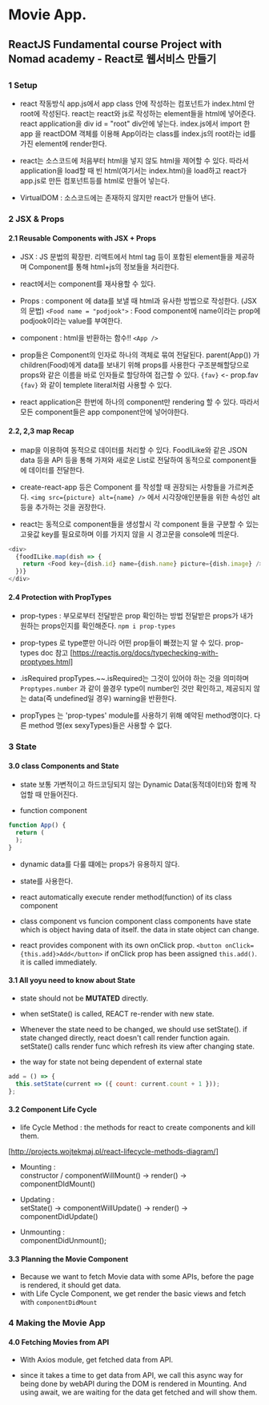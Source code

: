 # Movie App.

<h2> ReactJS Fundamental course Project with Nomad academy - React로 웹서비스 만들기<h2>

### 1 Setup

- react 작동방식
  app.js에서 app class 안에 작성하는 컴포넌트가 index.html 안 root에 작성된다.
  react는 react와 js로 작성하는 element들을 html에 넣어준다.
  react application을 div id = "root" div안에 넣는다.
  index.js에서 import 한 app 을 reactDOM 객체를 이용해 App이라는 class를 index.js의 root라는 id를 가진 element에 render한다.

- react는 소스코드에 처음부터 html을 넣지 않도 html을 제어할 수 있다.
  따라서 application을 load할 때 빈 html(여기서는 index.html)을 load하고 react가 app.js로 만든 컴포넌트등를 html로 만들어 넣는다.

- VirtualDOM : 소스코드에는 존재하지 않지만 react가 만들어 낸다.

### 2 JSX & Props

#### 2.1 Reusable Components with JSX + Props

- JSX : JS 문법의 확장판. 리액트에서 html tag 등이 포함된 element들을 제공하며 Component를 통해 html+js의 정보들을 처리한다.
- react에서는 component를 재사용할 수 있다.

- Props : component 에 data를 보낼 때 html과 유사한 방법으로 작성한다. (JSX의 문법)
  `<Food name = "podjook">`
  : Food component에 name이라는 prop에 podjook이라는 value를 부여한다.

- component : html을 반환하는 함수!!
  `<App />`

- prop들은 Component의 인자로 하나의 객체로 묶여 전달된다.
  parent(App()) 가 children(Food)에게 data를 보내기 위해 props를 사용한다
  구조분해할당으로 props와 같은 이름을 바로 인자들로 할당하여 접근할 수 있다.
  `{fav}` <- prop.fav
  `{fav}` 와 같이 templete literal처럼 사용할 수 있다.

- react application은 한번에 하나의 component만 rendering 할 수 있다. 따라서 모든 component들은 app component안에 넣어야한다.

#### 2.2, 2,3 map Recap

- map을 이용하여 동적으로 데이터를 처리할 수 있다.
  FoodILike와 같은 JSON data 등을 API 등을 통해 가져와
  새로운 List로 전달하여 동적으로 component들에 데이터를 전달한다.

- create-react-app 등은 Component 를 작성할 때 권장되는 사항들을 가르켜준다.
  `<img src={picture} alt={name} />`
  에서 시각장애인분들을 위한 속성인 alt 등을 추가하는 것을 권장한다.

- react는 동적으로 component들을 생성할시 각 component 들을 구분할 수 있는 고윳값 key를 필요로하며 이를 가지지 않을 시 경고문을 console에 띄운다.

```javascript
<div>
  {foodILike.map(dish => {
    return <Food key={dish.id} name={dish.name} picture={dish.image} />;
  })}
</div>
```

#### 2.4 Protection with PropTypes

- prop-types : 부모로부터 전달받은 prop 확인하는 방법
  전달받은 props가 내가 원하는 props인지를 확인해준다.
  `npm i prop-types`

- prop-types 로 type뿐만 아니라 어떤 prop들이 빠졌는지 알 수 있다. prop-types doc 참고
  [https://reactjs.org/docs/typechecking-with-proptypes.html]

- .isRequired
  propTypes.~~.isRequired는 그것이 있어야 하는 것을 의미하며 `Proptypes.number` 과 같이 쓸경우 type이 number인 것만 확인하고, 제공되지 않는 data(즉 undefined일 경우) warning을 반환한다.

- propTypes 는 'prop-types' module를 사용하기 위해 예약된 method명이다. 다른 method 명(ex sexyTypes)들은 사용할 수 없다.

### 3 State

#### 3.0 class Components and State

- state
  보통 가변적이고 하드코딩되지 않는 Dynamic Data(동적데이터)와 함께 작업할 때 만들어진다.

- function component

```javascript
function App() {
  return (
  );
}
```

- dynamic data를 다룰 떄에는 props가 유용하지 않다.
- state를 사용한다.

- react automatically execute render method(function) of its class component
- class component vs funcion component
  class components have state which is object having data of itself.
  the data in state object can change.

- react provides component with its own onClick prop.
  `<button onClick={this.add}>Add</button>`
  if onClick prop has been assigned `this.add()`. it is called immediately.

#### 3.1 All yoyu need to know about State

- state should not be **MUTATED** directly.

- when setState() is called, REACT re-render with new state.

- Whenever the state need to be changed, we should use setState().
  if state changed directly, react doesn't call render function again.
  setState() calls render func which refresh its view after changing state.

- the way for state not being dependent of external state

```javascript
add = () => {
  this.setState(current => ({ count: current.count + 1 }));
};
```

#### 3.2 Component Life Cycle

- life Cycle Method :
  the methods for react to create components and kill them.

[http://projects.wojtekmaj.pl/react-lifecycle-methods-diagram/]

- Mounting :<br>
  constructor / componentWillMount() -> render() -> componentDIdMount()

- Updating :<br>
  setState() -> componentWillUpdate() -> render() -> componentDidUpdate()

- Unmounting :<br>
  componentDidUnmount();

#### 3.3 Planning the Movie Component

- Because we want to fetch Movie data with some APIs, before the page is rendered, it should get data.
- with Life Cycle Component, we get render the basic views and fetch with `componentDidMount`

### 4 Making the Movie App

#### 4.0 Fetching Movies from API

- With Axios module, get fetched data from API.

- since it takes a time to get data from API, we call this async way for being done by webAPI during the DOM is rendered in Mounting. And using await, we are waiting for the data get fetched and will show them.
